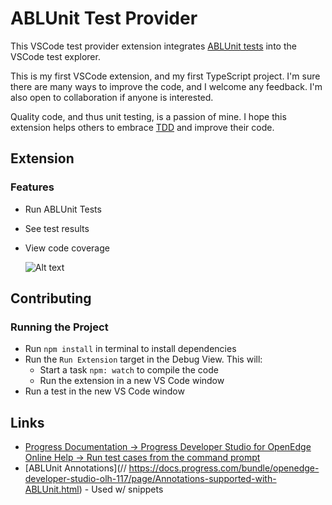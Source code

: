 # ABLUnit Test Provider

This VSCode test provider extension integrates [ABLUnit tests](https://docs.progress.com/bundle/openedge-developer-studio-help-122/page/Learn-About-ABLUnit-Test-Framework.html) into the VSCode test explorer.

This is my first VSCode extension, and my first TypeScript project. I'm sure there are many ways to improve the code, and I welcome any feedback.  I'm also open to collaboration if anyone is interested.

Quality code, and thus unit testing, is a passion of mine.  I hope this extension helps others to embrace [TDD](https://en.wikipedia.org/wiki/Test-driven_development) and improve their code.

## Extension

### Features

* Run ABLUnit Tests
* See test results
* View code coverage

	![Alt text](image-2.png)

## Contributing

### Running the Project

- Run `npm install` in terminal to install dependencies
- Run the `Run Extension` target in the Debug View. This will:
	- Start a task `npm: watch` to compile the code
	- Run the extension in a new VS Code window
- Run a test in the new VS Code window

## Links

* [Progress Documentation -> Progress Developer Studio for OpenEdge Online Help -> Run test cases from the command prompt](https://docs.progress.com/bundle/openedge-developer-studio-help/page/Run-test-cases-from-the-command-prompt.html)
* [ABLUnit Annotations](// https://docs.progress.com/bundle/openedge-developer-studio-olh-117/page/Annotations-supported-with-ABLUnit.html) - Used w/ snippets